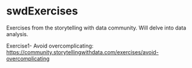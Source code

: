 # swdExercises
Exercises from the storytelling with data community. Will delve into data analysis. 

Exercise1- Avoid overcomplicating: https://community.storytellingwithdata.com/exercises/avoid-overcomplicating
